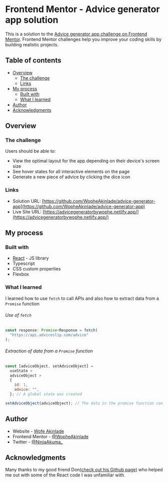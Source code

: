 # Frontend Mentor - Advice generator app solution

This is a solution to the [Advice generator app challenge on Frontend Mentor](https://www.frontendmentor.io/challenges/advice-generator-app-QdUG-13db). Frontend Mentor challenges help you improve your coding skills by building realistic projects.

## Table of contents

- [Overview](#overview)
  - [The challenge](#the-challenge)
  - [Links](#links)
- [My process](#my-process)
  - [Built with](#built-with)
  - [What I learned](#what-i-learned)
- [Author](#author)
- [Acknowledgments](#acknowledgments)

## Overview

### The challenge

Users should be able to:

- View the optimal layout for the app depending on their device's screen size
- See hover states for all interactive elements on the page
- Generate a new piece of advice by clicking the dice icon

### Links

- Solution URL: [https://github.com/WopheAkinlade/advice-generator-app](https://github.com/WopheAkinlade/advice-generator-app)
- Live Site URL: [https://advicegeneratorbywophe.netlify.app/](https://advicegeneratorbywophe.netlify.app/)

## My process

### Built with

- [React](https://reactjs.org/) - JS library
- Typescript
- CSS custom properties
- Flexbox

### What I learned

I learned how to use `fetch` to call APIs and also how to extract data from a `Promise` function

###### Use of `fetch`

```js
const response: Promise<Response = fetch(
  "https://api.adviceslip.com/advice"
);
```

###### Extraction of data from a `Promise` function

```js
const [adviceObject, setAdviceObject] =
  useState <
  adviceObject >
  {
    id: 1,
    advice: "",
  }; // A global state was created

setAdviceObject(adviceObject); // The data in the promise function can now be accessed all over App as a global state
```

## Author

- Website - [Wofe Akinlade](https://wophe1.netlify.app/)
- Frontend Mentor - [@WopheAkinlade](https://www.frontendmentor.io/profile/WopheAkinlade)
- Twitter - [@NinjaAkuma\_](https://www.twitter.com/NinjaAkuma_)

## Acknowledgments

Many thanks to my good friend Don[(check out his Github page)](https://github.com/Multimarix) who helped me out with some of the React code I was unfamiliar with.
